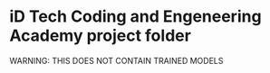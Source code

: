 # iD Tech Coding and Engeneering Academy project folder

WARNING: THIS DOES NOT CONTAIN TRAINED MODELS
